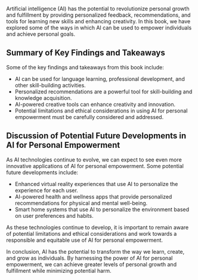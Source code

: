 

Artificial intelligence (AI) has the potential to revolutionize personal growth and fulfillment by providing personalized feedback, recommendations, and tools for learning new skills and enhancing creativity. In this book, we have explored some of the ways in which AI can be used to empower individuals and achieve personal goals.

Summary of Key Findings and Takeaways
-------------------------------------

Some of the key findings and takeaways from this book include:

* AI can be used for language learning, professional development, and other skill-building activities.
* Personalized recommendations are a powerful tool for skill-building and knowledge acquisition.
* AI-powered creative tools can enhance creativity and innovation.
* Potential limitations and ethical considerations in using AI for personal empowerment must be carefully considered and addressed.

Discussion of Potential Future Developments in AI for Personal Empowerment
--------------------------------------------------------------------------

As AI technologies continue to evolve, we can expect to see even more innovative applications of AI for personal empowerment. Some potential future developments include:

* Enhanced virtual reality experiences that use AI to personalize the experience for each user.
* AI-powered health and wellness apps that provide personalized recommendations for physical and mental well-being.
* Smart home systems that use AI to personalize the environment based on user preferences and habits.

As these technologies continue to develop, it is important to remain aware of potential limitations and ethical considerations and work towards a responsible and equitable use of AI for personal empowerment.

In conclusion, AI has the potential to transform the way we learn, create, and grow as individuals. By harnessing the power of AI for personal empowerment, we can achieve greater levels of personal growth and fulfillment while minimizing potential harm.